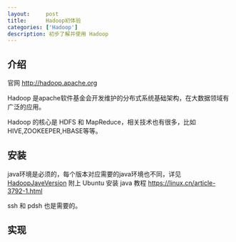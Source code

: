 ```yaml
---
layout:     post
title:      Hadoop初体验
categories: ['Hadoop']
description: 初步了解并使用 Hadoop
---
```


## 介绍

官网 <a href="http://hadoop.apache.org" target="_blank">http://hadoop.apache.org</a>
 
Hadoop 是apache软件基金会开发维护的分布式系统基础架构，在大数据领域有广泛的应用。

Hadoop 的核心是 HDFS 和 MapReduce，相关技术也有很多，比如 HIVE,ZOOKEEPER,HBASE等等。

## 安装

java环境是必须的，每个版本对应需要的java环境也不同，详见<a href="https://wiki.apache.org/hadoop/HadoopJavaVersions" target="_blank">HadoopJaveVersion</a>
附上 Ubuntu 安装 java 教程 <a href="https://linux.cn/article-3792-1.html" target="_blank">https://linux.cn/article-3792-1.html</a>

ssh 和 pdsh 也是需要的。

## 实现

